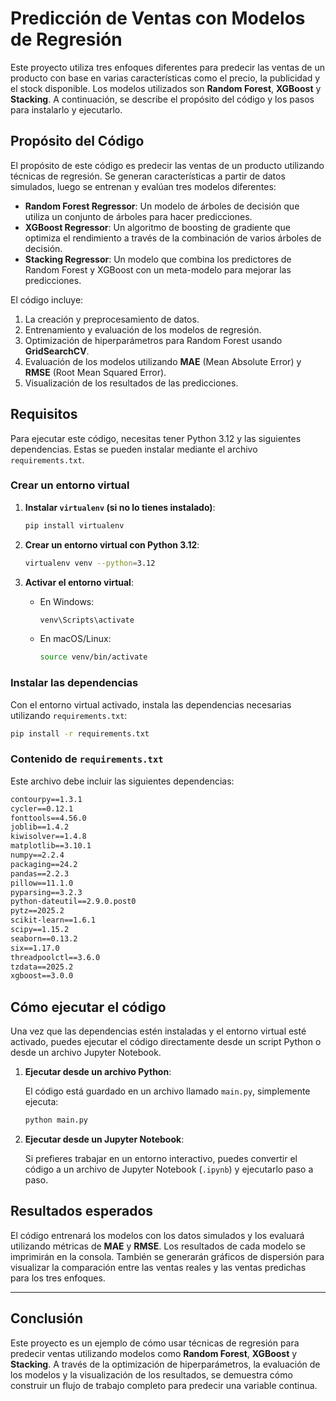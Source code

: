 
# Predicción de Ventas con Modelos de Regresión

Este proyecto utiliza tres enfoques diferentes para predecir las ventas de un producto con base en varias características como el precio, la publicidad y el stock disponible. Los modelos utilizados son **Random Forest**, **XGBoost** y **Stacking**. A continuación, se describe el propósito del código y los pasos para instalarlo y ejecutarlo.

## Propósito del Código

El propósito de este código es predecir las ventas de un producto utilizando técnicas de regresión. Se generan características a partir de datos simulados, luego se entrenan y evalúan tres modelos diferentes:

- **Random Forest Regressor**: Un modelo de árboles de decisión que utiliza un conjunto de árboles para hacer predicciones.
- **XGBoost Regressor**: Un algoritmo de boosting de gradiente que optimiza el rendimiento a través de la combinación de varios árboles de decisión.
- **Stacking Regressor**: Un modelo que combina los predictores de Random Forest y XGBoost con un meta-modelo para mejorar las predicciones.

El código incluye:
1. La creación y preprocesamiento de datos.
2. Entrenamiento y evaluación de los modelos de regresión.
3. Optimización de hiperparámetros para Random Forest usando **GridSearchCV**.
4. Evaluación de los modelos utilizando **MAE** (Mean Absolute Error) y **RMSE** (Root Mean Squared Error).
5. Visualización de los resultados de las predicciones.

## Requisitos

Para ejecutar este código, necesitas tener Python 3.12 y las siguientes dependencias. Estas se pueden instalar mediante el archivo `requirements.txt`.

### Crear un entorno virtual

1. **Instalar `virtualenv` (si no lo tienes instalado)**:

    ```bash
    pip install virtualenv
    ```

2. **Crear un entorno virtual con Python 3.12**:

    ```bash
    virtualenv venv --python=3.12
    ```

3. **Activar el entorno virtual**:

    - En Windows:

        ```bash
        venv\Scripts\activate
        ```

    - En macOS/Linux:

        ```bash
        source venv/bin/activate
        ```

### Instalar las dependencias

Con el entorno virtual activado, instala las dependencias necesarias utilizando `requirements.txt`:

```bash
pip install -r requirements.txt
```

### Contenido de `requirements.txt`

Este archivo debe incluir las siguientes dependencias:

```txt
contourpy==1.3.1
cycler==0.12.1
fonttools==4.56.0
joblib==1.4.2
kiwisolver==1.4.8
matplotlib==3.10.1
numpy==2.2.4
packaging==24.2
pandas==2.2.3
pillow==11.1.0
pyparsing==3.2.3
python-dateutil==2.9.0.post0
pytz==2025.2
scikit-learn==1.6.1
scipy==1.15.2
seaborn==0.13.2
six==1.17.0
threadpoolctl==3.6.0
tzdata==2025.2
xgboost==3.0.0
```

## Cómo ejecutar el código

Una vez que las dependencias estén instaladas y el entorno virtual esté activado, puedes ejecutar el código directamente desde un script Python o desde un archivo Jupyter Notebook.

1. **Ejecutar desde un archivo Python**:

    El código está guardado en un archivo llamado `main.py`, simplemente ejecuta:

    ```bash
    python main.py
    ```

2. **Ejecutar desde un Jupyter Notebook**:

    Si prefieres trabajar en un entorno interactivo, puedes convertir el código a un archivo de Jupyter Notebook (`.ipynb`) y ejecutarlo paso a paso.

## Resultados esperados

El código entrenará los modelos con los datos simulados y los evaluará utilizando métricas de **MAE** y **RMSE**. Los resultados de cada modelo se imprimirán en la consola. También se generarán gráficos de dispersión para visualizar la comparación entre las ventas reales y las ventas predichas para los tres enfoques.

---

## Conclusión

Este proyecto es un ejemplo de cómo usar técnicas de regresión para predecir ventas utilizando modelos como **Random Forest**, **XGBoost** y **Stacking**. A través de la optimización de hiperparámetros, la evaluación de los modelos y la visualización de los resultados, se demuestra cómo construir un flujo de trabajo completo para predecir una variable continua.
